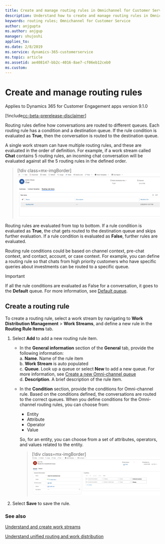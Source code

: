 ```yaml
---
title: Create and manage routing rules in Omnichannel for Customer Service | MicrosoftDocs
description: Understand how to create and manage routing rules in Omnichannel for Customer Service
keywords: routing rules; Omnichannel for Customer Service
author: anjgupta
ms.author: anjgup
manager: shujoshi
applies_to: 
ms.date: 2/8/2019
ms.service: dynamics-365-customerservice
ms.topic: article
ms.assetid: ae408147-bb2c-4016-8ae7-cf06eb12ceb0
ms.custom: 
---
```

# Create and manage routing rules

Applies to Dynamics 365 for Customer Engagement apps version 9.1.0

[!include[cc-beta-prerelease-disclaimer](../../includes/cc-beta-prerelease-disclaimer.md)]

Routing rules define how conversations are routed to different queues. Each routing rule has a condition and a destination queue. If the rule condition is evaluated as **True**, then the conversation is routed to the destination queue.

A single work stream can have multiple routing rules, and these are evaluated in the order of definition. For example, if a work stream called **Chat** contains 5 routing rules, an incoming chat conversation will be evaluated against all the 5 routing rules in the defined order. 

> [!div class=mx-imgBorder] 
> ![Routing rules](../media/oc-routing-rules.png)

Routing rules are evaluated from top to bottom. If a rule condition is evaluated as **True**, the chat gets routed to the destination queue and skips further evaluation. If a rule condition is evaluated as **False**, further rules are evaluated. 

Routing rule conditions could be based on channel context, pre-chat context, and contact, account, or case context. For example, you can define a routing rule so that chats from high priority customers who have specific queries about investments can be routed to a specific queue.

> [!IMPORTANT]
> If all the rule conditions are evaluated as False for a conversation, it goes to the **Default** queue. For more information, see [Default queue](queues-omni-channel.md#default-queue).

## Create a routing rule
To create a routing rule, select a work stream by navigating to **Work Distribution Management** > **Work Streams**, and define a new rule in the **Routing Rule Items** tab.

1. Select **Add** to add a new routing rule item.  
    - In the **General information** section of the **General** tab, provide the following information: </br>
    a. **Name**. Name of the rule item </br>
    b. **Work Stream** is auto populated </br>
    c. **Queue**. Look up a queue or select **New** to add a new queue. For more information, see [Create a new Omni-channel queue](queues-omni-channel.md#create-a-new-omni-channel-queue) </br>
    d. **Description**. A brief description of the rule item.
              
    - In the **Condition** section, provide the conditions for Omni-channel rule. Based on the conditions defined, the conversations are routed to the correct queues. When you define conditions for the Omni-channel routing rules, you can choose from:
        - Entity
        - Attribute
        - Operator
        - Value

       So, for an entity, you can choose from a set of attributes, operators, and values related to the entity. 

       > [!div class=mx-imgBorder]
       > ![Configured rule](../media/configured-rule.png)

2. Select **Save** to save the rule.

### See also

[Understand and create work streams](work-streams-introduction.md)

[Understand unified routing and work distribution](unified-routing-work-distribution.md)
